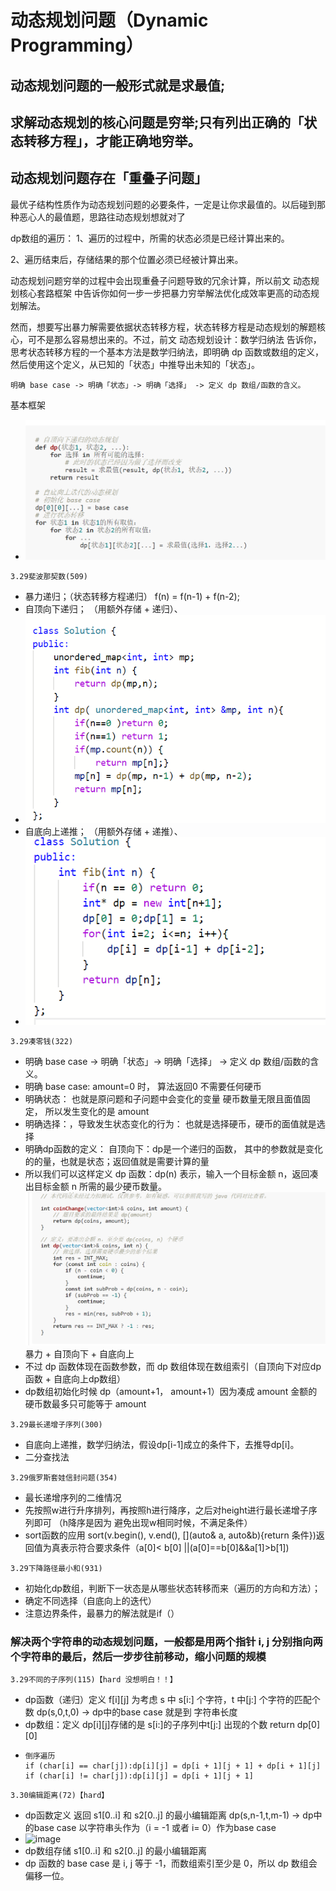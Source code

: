 # 动态规划问题（Dynamic Programming）
## 动态规划问题的一般形式就是求最值;
## 求解动态规划的核心问题是穷举;只有列出正确的「状态转移方程」，才能正确地穷举。
## 动态规划问题存在「重叠子问题」
最优子结构性质作为动态规划问题的必要条件，一定是让你求最值的。以后碰到那种恶心人的最值题，思路往动态规划想就对了

dp数组的遍历：
1、遍历的过程中，所需的状态必须是已经计算出来的。

2、遍历结束后，存储结果的那个位置必须已经被计算出来。

动态规划问题穷举的过程中会出现重叠子问题导致的冗余计算，所以前文 动态规划核心套路框架 中告诉你如何一步一步把暴力穷举解法优化成效率更高的动态规划解法。

然而，想要写出暴力解需要依据状态转移方程，状态转移方程是动态规划的解题核心，可不是那么容易想出来的。不过，前文 动态规划设计：数学归纳法 告诉你，思考状态转移方程的一个基本方法是数学归纳法，即明确 dp 函数或数组的定义，然后使用这个定义，从已知的「状态」中推导出未知的「状态」。

```
明确 base case -> 明确「状态」-> 明确「选择」 -> 定义 dp 数组/函数的含义。
```
基本框架
* ![avatar](fig/3.29DP.png)


```
3.29斐波那契数(509)
```
* 暴力递归；（状态转移方程递归）  f(n) = f(n-1) + f(n-2);
* 自顶向下递归； （用额外存储 +  递归）、
* ![avatar](fig/3.29Fib1.png)
* 自底向上递推； （用额外存储 +  递推）、
* ![avatar](fig/3.29Fib2.png)


```
3.29凑零钱(322)
```
* 明确 base case -> 明确「状态」-> 明确「选择」 -> 定义 dp 数组/函数的含义。
* 明确 base case: amount=0 时， 算法返回0 不需要任何硬币
* 明确状态： 也就是原问题和子问题中会变化的变量 硬币数量无限且面值固定， 所以发生变化的是 amount
* 明确选择：，导致发生状态变化的行为： 也就是选择硬币，硬币的面值就是选择
* 明确dp函数的定义： 自顶向下：dp是一个递归的函数， 其中的参数就是变化的的量，也就是状态；返回值就是需要计算的量
* 所以我们可以这样定义 dp 函数：dp(n) 表示，输入一个目标金额 n，返回凑出目标金额 n 所需的最少硬币数量。
![avatar](fig/凑零钱.png)
暴力 + 自顶向下 + 自底向上
* 不过 dp 函数体现在函数参数，而 dp 数组体现在数组索引（自顶向下对应dp函数 + 自底向上dp数组）
* dp数组初始化时候 dp（amount+1， amount+1）因为凑成 amount 金额的硬币数最多只可能等于 amount


```
3.29最长递增子序列(300)
```
* 自底向上递推，数学归纳法，假设dp[i-1]成立的条件下，去推导dp[i]。
* 二分查找法


```
3.29俄罗斯套娃信封问题(354)
```
* 最长递增序列的二维情况
* 先按照w进行升序排列，再按照h进行降序，之后对height进行最长递增子序列即可 （h降序是因为 避免出现w相同时候，不满足条件）
* sort函数的应用  sort(v.begin(), v.end(), [](auto& a, auto&b){return 条件})返回值为真表示符合要求条件（a[0]< b[0] ||(a[0]==b[0]&&a[1]>b[1]) 
  

```
3.29下降路径最小和(931)
```
* 初始化dp数组，判断下一状态是从哪些状态转移而来（遍历的方向和方法）；
* 确定不同选择（自底向上的迭代）
* 注意边界条件，最暴力的解法就是if（）

### 解决两个字符串的动态规划问题，一般都是用两个指针 i, j 分别指向两个字符串的最后，然后一步步往前移动，缩小问题的规模
```
3.29不同的子序列(115)【hard 没想明白！！】
```
* dp函数（递归）定义 f[i][j] 为考虑 s 中 s[i:] 个字符，t 中[j:] 个字符的匹配个数   dp(s,0,t,0) -> dp中的base case 就是到 字符串长度
* dp数组：定义 dp[i][j]存储的是 s[i:]的子序列中t[j:] 出现的个数  return dp[0][0]
* ``` 
  倒序遍历
  if (char[i] == char[j]):dp[i][j] = dp[i + 1][j + 1] + dp[i + 1][j]
  if (char[i] != char[j]):dp[i][j] = dp[i + 1][j + 1]
  ``` 


```
3.30编辑距离(72)【hard】
```
* dp函数定义 返回 s1[0..i] 和 s2[0..j] 的最小编辑距离  dp(s,n-1,t,m-1) -> dp中的base case 以字符串头作为（i = -1 或者 i= 0）作为base case
* ![image](fig/3.30编辑距离.gif)
* dp数组存储 s1[0..i] 和 s2[0..j] 的最小编辑距离
* dp 函数的 base case 是 i, j 等于 -1，而数组索引至少是 0，所以 dp 数组会偏移一位。